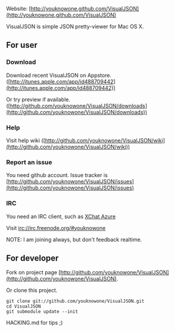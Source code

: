 Website: [http://youknowone.github.com/VisualJSON](http://youknowone.github.com/VisualJSON)

VisualJSON is simple JSON pretty-viewer for Mac OS X.

## For user
### Download
Download recent VisualJSON on Appstore. ([http://itunes.apple.com/app/id488709442](http://itunes.apple.com/app/id488709442))

Or try preview if available. ([http://github.com/youknowone/VisualJSON/downloads](http://github.com/youknowone/VisualJSON/downloads))

### Help
Visit help wiki ([http://github.com/youknowone/VisualJSON/wiki](http://github.com/youknowone/VisualJSON/wiki))

### Report an issue
You need github account. Issue tracker is [http://github.com/youknowone/VisualJSON/issues](http://github.com/youknowone/VisualJSON/issues)

### IRC
You need an IRC client, such as [XChat Azure](http://xchataqua.github.com)

Visit [irc://irc.freenode.org/#youknowone](irc://irc.freenode.org/#youknowone)

NOTE: I am joining always, but don't feedback realtime.

## For developer
Fork on project page [http://github.com/youknowone/VisualJSON](http://github.com/youknowone/VisualJSON).

Or clone this project.
```
git clone git://github.com/youknowone/VisualJSON.git
cd VisualJSON
git submodule update --init
```

HACKING.md for tips ;)
